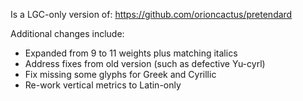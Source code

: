 Is a LGC-only version of: https://github.com/orioncactus/pretendard

Additional changes include:

- Expanded from 9 to 11 weights plus matching italics
- Address fixes from old version (such as defective Yu-cyrl)
- Fix missing some glyphs for Greek and Cyrillic
- Re-work vertical metrics to Latin-only
